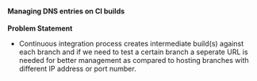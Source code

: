 #### Managing DNS entries on CI builds

**Problem Statement**

* Continuous integration process creates intermediate build(s) against each branch and if we need to test a certain branch a seperate URL is needed for better management as compared to hosting branches with different IP address or port number.    
